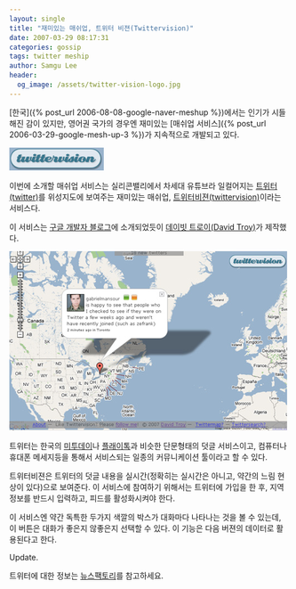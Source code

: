 ```yaml
---
layout: single
title: "재미있는 매쉬업, 트위터 비젼(Twittervision)"
date: 2007-03-29 08:17:31
categories: gossip
tags: twitter meship
author: Samgu Lee
header:
  og_image: /assets/twitter-vision-logo.jpg
---
```


[한국]({% post_url 2006-08-08-google-naver-meshup %})에서는 인기가 시들해진 감이 있지만, 영어권 국가의 경우엔 재미있는 [매쉬업 서비스]({% post_url 2006-03-29-google-mesh-up-3 %})가 지속적으로 개발되고 있다.

![트위터 비젼 로고](/assets/twitter-vision-logo.jpg)

이번에 소개할 매쉬업 서비스는 실리콘밸리에서 차세대 유튜브라 일컬어지는 [트위터(twitter)](http://twitter.com/)를 위성지도에 보여주는 재미있는 매쉬업, [트위터비젼(twittervision)](http://twittervision.com/)이라는 서비스다.

이 서비스는 [구글 개발자 블로그](http://google-code-featured.blogspot.com/2007/04/twitter-vision.html)에 소개되었듯이 [데이빗 트로이(David Troy)](http://twitter.com/davetroy)가 제작했다.

![트위터비젼(twitter vision)](/assets/twitter-vision.jpg)

트위터는 한국의 [미투데이](http://me2day.net/)나 [플래이톡](http://playtalk.net/)과 비슷한 단문형태의 덧글 서비스이고, 컴퓨터나 휴대폰 메세지등을 통해서 서비스되는 일종의 커뮤니케이션 툴이라고 할 수 있다.

트위터비젼은 트위터의 덧글 내용을 실시간(정확히는 실시간은 아니고, 약간의 느림 현상이 있다)으로 보여준다. 이 서비스에 참여하기 위해서는 트위터에 가입을 한 후, 지역 정보를 반드시 입력하고, 피드를 활성화시켜야 한다.

이 서비스엔 약간 독특한 두가지 색깔의 박스가 대화마다 나타나는 것을 볼 수 있는데, 이 버튼은 대화가 좋은지 않좋은지 선택할 수 있다. 이 기능은 다음 버젼의 데이터로 활용된다고 한다.

Update.

트위터에 대한 정보는 [뉴스팩토리](http://delight.bloter.net/_news/8df42c8c9cbd4841)를 참고하세요.
